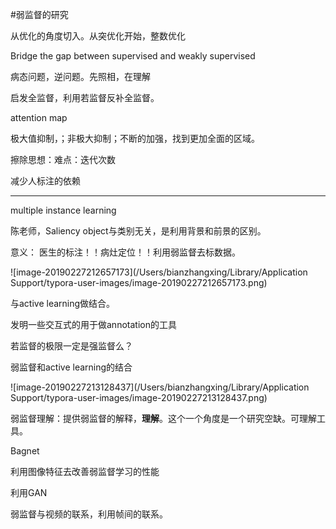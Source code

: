 #弱监督的研究

从优化的角度切入。从突优化开始，整数优化

Bridge the gap between supervised and weakly supervised

病态问题，逆问题。先照相，在理解

启发全监督，利用若监督反补全监督。

attention map

极大值抑制，；非极大抑制；不断的加强，找到更加全面的区域。

擦除思想：难点：迭代次数

减少人标注的依赖

---

multiple instance learning

陈老师，Saliency object与类别无关，是利用背景和前景的区别。

意义： 医生的标注！！病灶定位！！利用弱监督去标数据。

![image-20190227212657173](/Users/bianzhangxing/Library/Application Support/typora-user-images/image-20190227212657173.png)

与active learning做结合。

发明一些交互式的用于做annotation的工具

若监督的极限一定是强监督么？

弱监督和active learning的结合

![image-20190227213128437](/Users/bianzhangxing/Library/Application Support/typora-user-images/image-20190227213128437.png)

弱监督理解：提供弱监督的解释，**理解**。这个一个角度是一个研究空缺。可理解工具。

Bagnet

利用图像特征去改善弱监督学习的性能

利用GAN

弱监督与视频的联系，利用帧间的联系。





